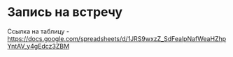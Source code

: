 # Запись на встречу
Ссылка на таблицу - https://docs.google.com/spreadsheets/d/1JRS9wxzZ_SdFealpNafWeaHZhpYntAV_y4gEdcz3ZBM
